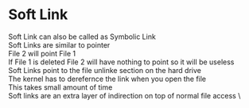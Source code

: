 # Soft Link 
Soft Link can also be called as Symbolic Link \
Soft Links are similar to pointer \
File 2 will point File 1  \
If File 1 is deleted File 2 will have nothing to point so it will be useless \
Soft Links point to the file unlinke section on the hard drive \
The kernel has to derefernce the link when you open the file \
This takes small amount of time \
Soft links are an extra layer of indirection on top of normal file access \

